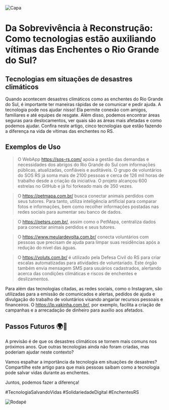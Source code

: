 ![Capa](https://github.com/raquelpra/Projeto-DIO-Artigo-Tecnico/assets/168841363/d1d0db2c-7362-45f7-91fa-bb11156b55c2)

# Da Sobrevivência à Reconstrução: Como tecnologias estão auxiliando vítimas das Enchentes o Rio Grande do Sul?

## Tecnologias em situações de desastres climáticos

Quando acontecem desastres climáticos como as enchentes do Rio Grande do Sul, é importante ter maneiras rápidas de se comunicar e pedir ajuda. 
A tecnologia pode nos ajudar nisso! Ela permite conexão com amigos, familiares e até equipes de resgate. 
Além disso, podemos encontrar áreas seguras para deslocamentos, ver quais são as áreas mais afetadas e como podemos ajudar.
Confira neste artigo, cinco tecnologias que estão fazendo a diferença na vida de vítimas das enchentes no RS.

## Exemplos de Uso

> O WebApp https://sos-rs.com/ apoia a gestão das demandas e necessidades dos abrigos do Rio Grande do Sul com informações públicas, atualizadas, confiáveis e auditáveis.
O grupo de voluntários do SOS RS já soma mais de 2100 pessoas e cerca de 126 mil horas de trabalho desde a criação da iniciativa.
O projeto alcançou 600 estrelas no GitHub e já foi forkeado mais de 350 vezes.

> O https://petmapa.com.br/ busca conectar animais perdidos com seus tutores. Para tanto, utiliza inteligência artificial para comparar fotos e informações, bem como recolher informações postadas nas redes sociais para aumentar seu banco de dados.

> O https://petsrs.com.br/, assim como o PetMapa, centraliza dados para conectar animais perdidos e seus tutores.

> O https://www.meulardevolta.com.br/ conecta voluntários com pessoas que precisam de ajuda para limpar suas residências após a redução do nível das águas.

> O https://voluts.com.br/ é utilizado pela Defesa Civil do RS para criar escalas automatizadas para atividades de voluntariado. Este órgão também envia mensagem SMS para usuários cadastrados, alertando acerca das condições climáticas e riscos de enchentes e deslizamentos.
 
Para além das tecnologias citadas, as redes sociais, como o Instagram, são utilizadas para a emissão de comunicados e alertas, pedidos de ajuda e divulgação do trabalho de voluntários visando angariar recursos pessoais e financeiros. O https://lp.vakinha.com.br/, por exemplo, facilita a criação de campanhas e a arrecadação de dinheiro para auxílio aos afetados.

## Passos Futuros 🌍💚

A previsão é de que os desastres climáticos se tornem mais comuns nos próximos anos. Que outras tecnologias ainda não foram criadas, mas poderiam ajudar neste contexto?

Vamos espalhar a importância da tecnologia em situações de desastres? Compartilhe este artigo para que mais pessoas saibam como a tecnologia pode salvar vidas durante as enchentes. 

Juntos, podemos fazer a diferença!

#TecnologiaSalvandoVidas #SolidariedadeDigital #EnchentesRS

![Rodapé](https://github.com/raquelpra/Projeto-DIO-Artigo-Tecnico/assets/168841363/34062529-fa71-4864-b34e-e064dbc7e56a)
